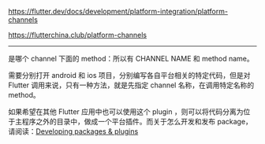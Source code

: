 https://flutter.dev/docs/development/platform-integration/platform-channels

https://flutterchina.club/platform-channels

---

是哪个 channel 下面的 method：所以有 CHANNEL NAME 和 method name。

需要分别打开 android 和 ios 项目，分别编写各自平台相关的特定代码，但是对 Flutter 调用来说，只有一种方法，就是先指定 channel 名称，在调用特定名称的 method。

如果希望在其他 Flutter 应用中也可以使用这个 plugin ，则可以将代码分离为位于主程序之外的目录中，做成一个平台插件。而关于怎么开发和发布 package，请阅读：[Developing packages & plugins](https://flutter.io/docs/development/packages-and-plugins/developing-packages)